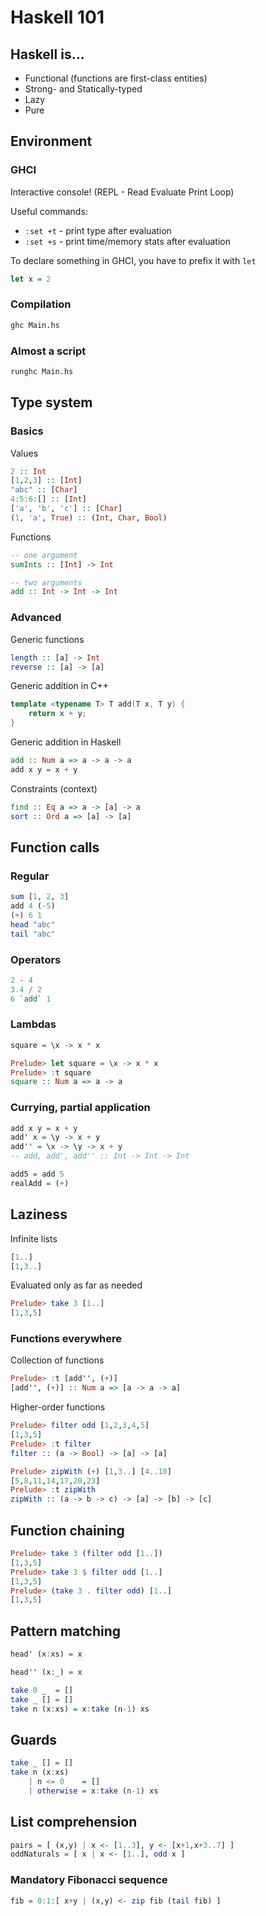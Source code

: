 # Haskell 101

## Haskell is...

* Functional (functions are first-class entities)
* Strong- and Statically-typed
* Lazy
* Pure

## Environment
### GHCI
Interactive console! (REPL - Read Evaluate Print Loop)

Useful commands:
* `:set +t` - print type after evaluation
* `:set +s` - print time/memory stats after evaluation

To declare something in GHCI, you have to prefix it with `let`
```haskell
let x = 2
```

### Compilation
```bash
ghc Main.hs
```

### Almost a script
```bash
runghc Main.hs
```

## Type system
### Basics
Values
```haskell
2 :: Int
[1,2,3] :: [Int]
"abc" :: [Char]
4:5:6:[] :: [Int]
['a', 'b', 'c'] :: [Char]
(1, 'a', True) :: (Int, Char, Bool)
```

Functions
```haskell
-- one argument
sumInts :: [Int] -> Int

-- two arguments
add :: Int -> Int -> Int
```

### Advanced
Generic functions
```haskell
length :: [a] -> Int
reverse :: [a] -> [a]
```

Generic addition in C++
```c++
template <typename T> T add(T x, T y) {
    return x + y;
}
```

Generic addition in Haskell
```haskell
add :: Num a => a -> a -> a
add x y = x + y
```

Constraints (context)
```haskell
find :: Eq a => a -> [a] -> a
sort :: Ord a => [a] -> [a]
```

## Function calls
### Regular
```haskell
sum [1, 2, 3]
add 4 (-5)
(+) 6 1
head "abc"
tail "abc"
```

### Operators
```haskell
2 - 4
3.4 / 2
6 `add` 1
```

### Lambdas
```haskell
square = \x -> x * x
```
```haskell
Prelude> let square = \x -> x * x
Prelude> :t square
square :: Num a => a -> a
```

### Currying, partial application
```haskell
add x y = x + y
add' x = \y -> x + y
add'' = \x -> \y -> x + y
-- add, add', add'' :: Int -> Int -> Int

add5 = add 5
realAdd = (+)
```

## Laziness
Infinite lists
```haskell
[1..]
[1,3..]
```
Evaluated only as far as needed
```haskell
Prelude> take 3 [1..]
[1,3,5]
```

### Functions everywhere
Collection of functions
```haskell
Prelude> :t [add'', (+)]
[add'', (+)] :: Num a => [a -> a -> a]
```

Higher-order functions
```haskell
Prelude> filter odd [1,2,3,4,5]
[1,3,5]
Prelude> :t filter
filter :: (a -> Bool) -> [a] -> [a]
```

```haskell
Prelude> zipWith (+) [1,3..] [4..10]
[5,8,11,14,17,20,23]
Prelude> :t zipWith
zipWith :: (a -> b -> c) -> [a] -> [b] -> [c]
```

## Function chaining
```haskell
Prelude> take 3 (filter odd [1..])
[1,3,5]
Prelude> take 3 $ filter odd [1..]
[1,3,5]
Prelude> (take 3 . filter odd) [1..]
[1,3,5]
```

## Pattern matching
```haskell
head' (x:xs) = x

head'' (x:_) = x

take 0 _  = []
take _ [] = []
take n (x:xs) = x:take (n-1) xs
```

## Guards
```haskell
take _ [] = []
take n (x:xs)
    | n <= 0    = []
    | otherwise = x:take (n-1) xs
```

## List comprehension
```haskell
pairs = [ (x,y) | x <- [1..3], y <- [x+1,x+3..7] ]
oddNaturals = [ x | x <- [1..], odd x ]

```

### Mandatory Fibonacci sequence
```haskell
fib = 0:1:[ x+y | (x,y) <- zip fib (tail fib) ]
```
